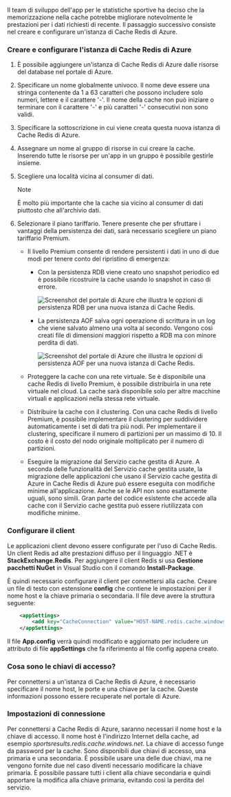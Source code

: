 Il team di sviluppo dell'app per le statistiche sportive ha deciso che la memorizzazione nella cache potrebbe migliorare notevolmente le prestazioni per i dati richiesti di recente. Il passaggio successivo consiste nel creare e configurare un'istanza di Cache Redis di Azure.

### <a name="create-and-configure-the-azure-redis-cache-instance"></a>Creare e configurare l'istanza di Cache Redis di Azure

1. È possibile aggiungere un'istanza di Cache Redis di Azure dalle risorse del database nel portale di Azure.

1. Specificare un nome globalmente univoco. Il nome deve essere una stringa contenente da 1 a 63 caratteri che possono includere solo numeri, lettere e il carattere '-'. Il nome della cache non può iniziare o terminare con il carattere '-' e più caratteri '-' consecutivi non sono validi.

1. Specificare la sottoscrizione in cui viene creata questa nuova istanza di Cache Redis di Azure.

1. Assegnare un nome al gruppo di risorse in cui creare la cache. Inserendo tutte le risorse per un'app in un gruppo è possibile gestirle insieme.

1. Scegliere una località vicina al consumer di dati.

    > [!NOTE]
    > È molto più importante che la cache sia vicino al consumer di dati piuttosto che all'archivio dati.

1. Selezionare il piano tariffario. Tenere presente che per sfruttare i vantaggi della persistenza dei dati, sarà necessario scegliere un piano tariffario Premium.

    - Il livello Premium consente di rendere persistenti i dati in uno di due modi per tenere conto del ripristino di emergenza:

        - Con la persistenza RDB viene creato uno snapshot periodico ed è possibile ricostruire la cache usando lo snapshot in caso di errore.

            ![Screenshot del portale di Azure che illustra le opzioni di persistenza RDB per una nuova istanza di Cache Redis.](../media/3-redis-persistence-1.png)

        - La persistenza AOF salva ogni operazione di scrittura in un log che viene salvato almeno una volta al secondo. Vengono così creati file di dimensioni maggiori rispetto a RDB ma con minore perdita di dati.

            ![Screenshot del portale di Azure che illustra le opzioni di persistenza AOF per una nuova istanza di Cache Redis.](../media/3-redis-persistence-2.png)

    - Proteggere la cache con una rete virtuale.
      Se è disponibile una cache Redis di livello Premium, è possibile distribuirla in una rete virtuale nel cloud. La cache sarà disponibile solo per altre macchine virtuali e applicazioni nella stessa rete virtuale.

    - Distribuire la cache con il clustering.
      Con una cache Redis di livello Premium, è possibile implementare il clustering per suddividere automaticamente i set di dati tra più nodi. Per implementare il clustering, specificare il numero di partizioni per un massimo di 10. Il costo è il costo del nodo originale moltiplicato per il numero di partizioni.

    - Eseguire la migrazione dal Servizio cache gestita di Azure.
      A seconda delle funzionalità del Servizio cache gestita usate, la migrazione delle applicazioni che usano il Servizio cache gestita di Azure in Cache Redis di Azure può essere eseguita con modifiche minime all'applicazione. Anche se le API non sono esattamente uguali, sono simili. Gran parte del codice esistente che accede alla cache con il Servizio cache gestita può essere riutilizzata con modifiche minime.

### <a name="configure-your-client"></a>Configurare il client

Le applicazioni client devono essere configurate per l'uso di Cache Redis. Un client Redis ad alte prestazioni diffuso per il linguaggio .NET è **StackExchange.Redis**. Per aggiungere il client Redis si usa **Gestione pacchetti NuGet** in Visual Studio con il comando **Install-Package**.

È quindi necessario configurare il client per connettersi alla cache. Creare un file di testo con estensione **config** che contiene le impostazioni per il nome host e la chiave primaria o secondaria. Il file deve avere la struttura seguente:

```XML
    <appSettings>
        <add key="CacheConnection" value="HOST-NAME.redis.cache.windows.net,abortConnect=false,ssl=true,password=PRIMARY-KEY"/>
    </appSettings>
```

Il file **App.config** verrà quindi modificato e aggiornato per includere un attributo di file **appSettings** che fa riferimento al file config appena creato.

### <a name="what-are-access-keys"></a>Cosa sono le chiavi di accesso?

Per connettersi a un'istanza di Cache Redis di Azure, è necessario specificare il nome host, le porte e una chiave per la cache. Queste informazioni possono essere recuperate nel portale di Azure.

### <a name="connection-settings"></a>Impostazioni di connessione

Per connettersi a Cache Redis di Azure, saranno necessari il nome host e la chiave di accesso. Il nome host è l'indirizzo Internet della cache, ad esempio *sportsresults.redis.cache.windows.net*. La chiave di accesso funge da password per la cache. Sono disponibili due chiavi di accesso, una primaria e una secondaria. È possibile usare una delle due chiavi, ma ne vengono fornite due nel caso diventi necessario modificare la chiave primaria. È possibile passare tutti i client alla chiave secondaria e quindi apportare la modifica alla chiave primaria, evitando così la perdita del servizio.
